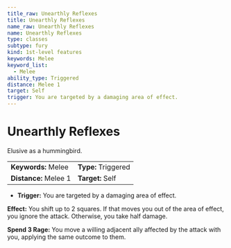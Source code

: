 ```yaml
---
title_raw: Unearthly Reflexes
title: Unearthly Reflexes
name_raw: Unearthly Reflexes
name: Unearthly Reflexes
type: classes
subtype: fury
kind: 1st-level features
keywords: Melee
keyword_list:
  - Melee
ability_type: Triggered
distance: Melee 1
target: Self
trigger: You are targeted by a damaging area of effect.
---
```


# Unearthly Reflexes

Elusive as a hummingbird.

|                       |                     |
| :-------------------- | :------------------ |
| **Keywords:** Melee   | **Type:** Triggered |
| **Distance:** Melee 1 | **Target:** Self    |

- **Trigger:** You are targeted by a damaging area of effect.

**Effect:** You shift up to 2 squares. If that moves you out of the area of effect, you ignore the attack. Otherwise, you take half damage.

**Spend 3 Rage:** You move a willing adjacent ally affected by the attack with you, applying the same outcome to them.
